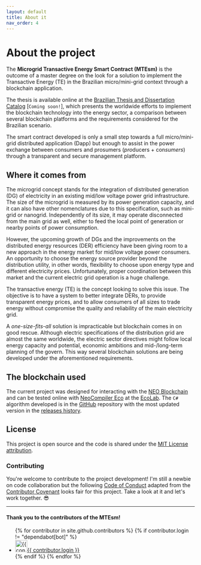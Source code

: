 ```yaml
---
layout: default
title: About it
nav_order: 4
---
```


# About the project

The **Microgrid Transactive Energy Smart Contract (MTEsm)** is the outcome of a master degree on the look for a solution to implement the Transactive Energy (TE) in the Brazilian micro/mini-grid context through a blockchain application.

The thesis is available online at the [Brazilian Thesis and Dissertation Catalog](http://catalogodeteses.capes.gov.br/catalogo-teses/#!/) [`Coming soon!`], which presents
the worldwide efforts to implement the blockchain technology into the energy sector, a comparison between several blockchain platforms and the requirements considered for the Brazilian scenario.

The smart contract developed is only a small step towards a full micro/mini-grid distributed application (Dapp) but
enough to assist in the power exchange between consumers and prosumers (*pro*ducers + con*sumers*) through a transparent and secure management platform.

## Where it comes from

The microgrid concept stands for the integration of distributed generation (DG) of electricity in an existing mid/low voltage power grid infrastructure.
The size of the microgrid is measured by its power generation capacity, and it can also have other nomenclatures due to this specification, such as mini-grid or nanogrid.
Independently of its size, it may operate disconnected from the main grid as well, either to feed the local point of generation or nearby points of power consumption.

However, the upcoming growth of DGs and the improvements on the distributed energy resources (DER) efficiency have been giving room to a new approach in the energy market for mid/low voltage power consumers.
An opportunity to choose the energy source provider beyond the distribution utility, in other words, flexibility to choose upon energy type and different electricity prices.
Unfortunately, proper coordination between this market and the current electric grid operation is a huge challenge.

The transactive energy (TE) is the concept looking to solve this issue.
The objective is to have a system to better integrate DERs, to provide transparent energy prices,
and to allow consumers of all sizes to trade energy without compromise the quality and reliability of the main electricity grid.

A *one-size-fits-all* solution is impracticable but blockchain comes in on good rescue.
Although electric specifications of the distribution grid are almost the same worldwide,
the electric sector directives might follow local energy capacity and potential, economic ambitions and mid-/long-term planning of the govern.
This way several blockchain solutions are being developed under the aforementioned requirements.


## The blockchain used

The current project was designed for interacting with the [NEO Blockchain](https://neo.org/) and can be tested online with [NeoCompiler Eco](https://github.com/NeoResearch/neocompiler-eco) at the [EcoLab](https://neocompiler.io/#!/ecolab/compilers).
The `C#` algorithm developed is in the [GitHub](https://github.com/yurigabrich/microgrid-dapp) repository with the most updated version in the [releases history](https://github.com/yurigabrich/microgrid-dapp/releases).


## License

This project is open source and the code is shared under the [MIT License attribution](https://github.com/yurigabrich/microgrid-dapp/blob/master/LICENSE).

### Contributing

You're welcome to contribute to the project development!
I'm still a newbie on code collaboration but the following [Code of Conduct](https://github.com/yurigabrich/microgrid-dapp/blob/master/CONTRIBUTING.md) adapted from the [Contributor Covenant](https://www.contributor-covenant.org/) looks fair for this project.
Take a look at it and let's work together. 😎

---

#### Thank you to the contributors of the MTEsm!

<ul class="list-style-none">
{% for contributor in site.github.contributors %}
  {% if contributor.login != "dependabot[bot]" %}
    <li class="d-inline-block mr-1">
       <a href="{{ contributor.html_url }}"><img src="{{ contributor.avatar_url }}" width="32" height="32" alt="{{ contributor.login }}"/>{{ contributor.login }}</a>
    </li>
  {% endif %}
{% endfor %}
</ul>
